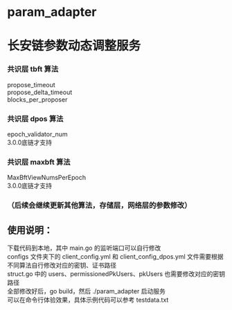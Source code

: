 # param_adapter

# 长安链参数动态调整服务

### 共识层 tbft 算法
propose_timeout  
propose_delta_timeout  
blocks_per_proposer  

### 共识层 dpos 算法
epoch_validator_num  
3.0.0底链才支持  

### 共识层 maxbft 算法
MaxBftViewNumsPerEpoch  
3.0.0底链才支持  

### （后续会继续更新其他算法，存储层，网络层的参数修改）

## 使用说明：
下载代码到本地，其中 main.go 的监听端口可以自行修改  
configs 文件夹下的 client_config.yml 和 client_config_dpos.yml 文件需要根据不同算法自行修改对应的密钥、证书路径  
struct.go 中的 users、permissionedPkUsers、pkUsers 也需要修改对应的密钥路径  
全部修改好后，go build，然后 ./param_adapter 启动服务  
可以在命令行体验效果，具体示例代码可以参考 testdata.txt
